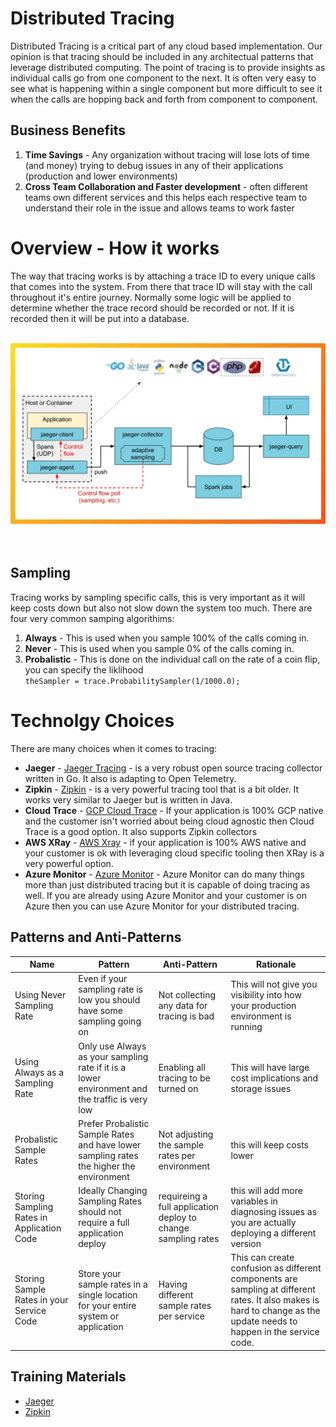 # Distributed Tracing

Distributed Tracing is a critical part of any cloud based implementation.  Our opinion is that tracing should be included in any architectual patterns that leverage distributed computing.  The point of tracing is to provide insights as individual calls go from one component to the next.  It is often very easy to see what is happening within a single component but more difficult to see it when the calls are hopping back and forth from component to component.

## Business Benefits

1)  **Time Savings** - Any organization without tracing will lose lots of time (and money) trying to debug issues in any of their applications (production and lower environments)
2)  **Cross Team Collaboration and Faster development** - often different teams own different services and this helps each respective team to understand their role in the issue and allows teams to work faster

# Overview - How it works

The way that tracing works is by attaching a trace ID to every unique calls that comes into the system.  From there that trace ID will stay with the call throughout it's entire journey.  Normally some logic will be applied to determine whether the trace record should be recorded or not.  If it is recorded then it will be put into a database.

<br>
<img src="images/jaeger_architecture-min.png" width="1000">
<br>
<br>
<br>

## Sampling

Tracing works by sampling specific calls, this is very important as it will keep costs down but also not slow down the system too much.  There are four very common samping algorithims:

1.  **Always** - This is used when you sample 100% of the calls coming in.
2.  **Never** - This is used when you sample 0% of the calls coming in.  
3.  **Probalistic** - This is done on the individual call on the rate of a coin flip, you can specify the liklihood
        <br>
        ```
        theSampler = trace.ProbabilitySampler(1/1000.0);
        ```
# Technolgy Choices

There are many choices when it comes to tracing:

- **Jaeger** - [Jaeger Tracing](https://www.jaegertracing.io/) - is a very robust open source tracing collector written in Go.  It also is adapting to Open Telemetry.
- **Zipkin** - [Zipkin](https://zipkin.io/) - is a very powerful tracing tool that is a bit older.  It works very similar to Jaeger but is written in Java.
- **Cloud Trace** - [GCP Cloud Trace](https://cloud.google.com/trace) - If your application is 100% GCP native and the customer isn't worried about being cloud agnostic then Cloud Trace is a good option.  It also supports Zipkin collectors
- **AWS XRay** - [AWS Xray](https://aws.amazon.com/xray/) - if your application is 100% AWS native and your customer is ok with leveraging cloud specific tooling then XRay is a very powerful option.
- **Azure Monitor** - [Azure Monitor](https://learn.microsoft.com/en-us/azure/azure-monitor/app/distributed-tracing) - Azure Monitor can do many things more than just distributed tracing but it is capable of doing tracing as well.   If you are already using Azure Monitor and your customer is on Azure then you can use Azure Monitor for your distributed tracing.

## Patterns and Anti-Patterns

|     Name                  |Pattern                        |Anti-Pattern                 |Rationale   |
|---------------------------|-------------------------------|-----------------------------|------------|
|Using Never Sampling Rate |Even if your sampling rate is low you should have some sampling going on            |Not collecting any data for tracing is bad            |This will not give you visibility into how your production environment is running|
|Using Always as a Sampling Rate                     |Only use Always as your sampling rate if it is a lower environment and the traffic is very low|Enabling all tracing to be turned on | This will have large cost implications and storage issues            |
|Probalistic Sample Rates                     |Prefer Probalistic Sample Rates and have lower sampling rates the higher the environment|Not adjusting the sample rates per environment| this will keep costs lower            |
|Storing Sampling Rates in Application Code | Ideally Changing Sampling Rates should not require a full application deploy | requireing a full application deploy to change sampling rates | this will add more variables in diagnosing issues as you are actually deploying a different version|
|Storing Sample Rates in your Service Code|  Store your sample rates in a single location for your entire system or application| Having different sample rates per service| This can create confusion as different components are sampling at different rates.  It also makes is hard to change as the update needs to happen in the service code.|



## Training Materials

- [Jaeger](https://www.jaegertracing.io/docs/1.38/getting-started/)
- [Zipkin](https://zipkin.io/pages/architecture.html)


